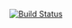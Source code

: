 [![Build Status](https://travis-ci.com/Rawa08/ECommerce_Mini_Project-.svg?branch=master)](https://travis-ci.com/Rawa08/ECommerce_Mini_Project-)